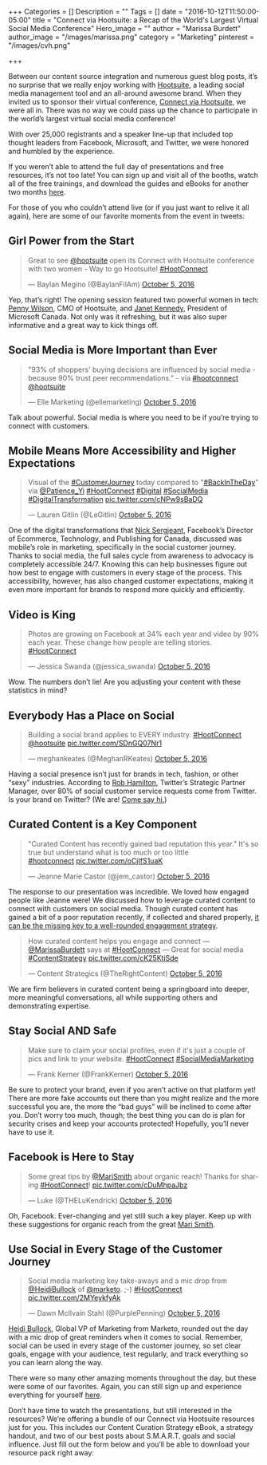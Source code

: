 +++
Categories = []
Description = ""
Tags = []
date = "2016-10-12T11:50:00-05:00"
title = "Connect via Hootsuite: a Recap of the World's Largest Virtual Social Media Conference"
Hero_image = ""
author = "Marissa Burdett"
author_image = "/images/marissa.png"
category = "Marketing"
pinterest = "/images/cvh.png"

+++

Between our content source integration and numerous guest blog posts, it’s no surprise that we really enjoy working with [Hootsuite](http://hootsuite.com), a leading social media management tool and an all-around awesome brand. When they invited us to sponsor their virtual conference, [Connect via Hootsuite](http://ow.ly/IjKz303gwXE), we were all in. There was no way we could pass up the chance to participate in the world’s largest virtual social media conference!

With over 25,000 registrants and a speaker line-up that included top thought leaders from Facebook, Microsoft, and Twitter, we were honored and humbled by the experience.

If you weren’t able to attend the full day of presentations and free resources, it’s not too late! You can sign up and visit all of the booths, watch all of the free trainings, and download the guides and eBooks for another two months [here](http://ow.ly/IjKz303gwXE).

For those of you who couldn’t attend live (or if you just want to relive it all again), here are some of our favorite moments from the event in tweets:

## Girl Power from the Start

<blockquote class="twitter-tweet" data-lang="en"><p lang="en" dir="ltr">Great to see <a href="https://twitter.com/hootsuite">@hootsuite</a> open its Connect with Hootsuite conference with two women - Way to go Hootsuite!  <a href="https://twitter.com/hashtag/HootConnect?src=hash">#HootConnect</a></p>&mdash; Baylan Megino (@BaylanFilAm) <a href="https://twitter.com/BaylanFilAm/status/783702097065832451">October 5, 2016</a></blockquote>
<script async src="//platform.twitter.com/widgets.js" charset="utf-8"></script>

Yep, that’s right! The opening session featured two powerful women in tech: [Penny Wilson](https://twitter.com/HootPenny), CMO of Hootsuite, and [Janet Kennedy](https://twitter.com/JKennedyMSFT), President of Microsoft Canada. Not only was it refreshing, but it was also super informative and a great way to kick things off.

## Social Media is More Important than Ever

<blockquote class="twitter-tweet" data-lang="en"><p lang="en" dir="ltr">&quot;93% of shoppers&#39; buying decisions are influenced by social media - because 90% trust peer recommendations.&quot; - via <a href="https://twitter.com/hashtag/hootconnect?src=hash">#hootconnect</a> <a href="https://twitter.com/hootsuite">@hootsuite</a></p>&mdash; Elle Marketing (@ellemarketing) <a href="https://twitter.com/ellemarketing/status/783702700856795137">October 5, 2016</a></blockquote>
<script async src="//platform.twitter.com/widgets.js" charset="utf-8"></script>

Talk about powerful. Social media is where you need to be if you’re trying to connect with customers.

## Mobile Means More Accessibility and Higher Expectations

<blockquote class="twitter-tweet" data-lang="en"><p lang="en" dir="ltr">Visual of the <a href="https://twitter.com/hashtag/CustomerJourney?src=hash">#CustomerJourney</a> today compared to &quot;<a href="https://twitter.com/hashtag/BackInTheDay?src=hash">#BackInTheDay</a>&quot; via <a href="https://twitter.com/Patience_Yi">@Patience_Yi</a> <a href="https://twitter.com/hashtag/HootConnect?src=hash">#HootConnect</a> <a href="https://twitter.com/hashtag/Digital?src=hash">#Digital</a> <a href="https://twitter.com/hashtag/SocialMedia?src=hash">#SocialMedia</a> <a href="https://twitter.com/hashtag/DigitalTransformation?src=hash">#DigitalTransformation</a> <a href="https://t.co/cNPw9sBaDQ">pic.twitter.com/cNPw9sBaDQ</a></p>&mdash; Lauren Gitlin (@LeGitlin) <a href="https://twitter.com/LeGitlin/status/783707281003155456">October 5, 2016</a></blockquote>
<script async src="//platform.twitter.com/widgets.js" charset="utf-8"></script>

One of the digital transformations that [Nick Sergjeant](https://twitter.com/nickserjeant), Facebook’s Director of Ecommerce, Technology, and Publishing for Canada, discussed was mobile’s role in marketing, specifically in the social customer journey. Thanks to social media, the full sales cycle from awareness to advocacy is completely accessible 24/7. Knowing this can help businesses figure out how best to engage with customers in every stage of the process. This accessibility, however, has also changed customer expectations, making it even more important for brands to respond more quickly and efficiently.

## Video is King

<blockquote class="twitter-tweet" data-lang="en"><p lang="en" dir="ltr">Photos are growing on Facebook at 34% each year and video by 90% each year. These change how people are telling stories. <a href="https://twitter.com/hashtag/HootConnect?src=hash">#HootConnect</a></p>&mdash; Jessica Swanda (@jessica_swanda) <a href="https://twitter.com/jessica_swanda/status/783711150844223488">October 5, 2016</a></blockquote>
<script async src="//platform.twitter.com/widgets.js" charset="utf-8"></script>

Wow. The numbers don’t lie! Are you adjusting your content with these statistics in mind?

## Everybody Has a Place on Social

<blockquote class="twitter-tweet" data-lang="en"><p lang="en" dir="ltr">Building a social brand applies to EVERY industry. <a href="https://twitter.com/hashtag/HootConnect?src=hash">#HootConnect</a> <a href="https://twitter.com/hootsuite">@hootsuite</a> <a href="https://t.co/SDnGQ07Nr1">pic.twitter.com/SDnGQ07Nr1</a></p>&mdash; meghankeates (@MeghanRKeates) <a href="https://twitter.com/MeghanRKeates/status/783719553595543553">October 5, 2016</a></blockquote>
<script async src="//platform.twitter.com/widgets.js" charset="utf-8"></script>

Having a social presence isn’t just for brands in tech, fashion, or other “sexy” industries. According to [Rob Hamilton](https://twitter.com/robilton), Twitter’s Strategic Partner Manager, over 80% of social customer service requests come from Twitter. Is your brand on Twitter? (We are! [Come say hi.](http://twitter.com/getupcontent))

## Curated Content is a Key Component

<blockquote class="twitter-tweet" data-lang="en"><p lang="en" dir="ltr">&quot;Curated Content has recently gained bad reputation this year.&quot; It&#39;s so true but understand what is too much or too little<br>  <a href="https://twitter.com/hashtag/hootconnect?src=hash">#hootconnect</a> <a href="https://t.co/oCjIfS1uaK">pic.twitter.com/oCjIfS1uaK</a></p>&mdash; Jeanne Marie Castor (@jem_castor) <a href="https://twitter.com/jem_castor/status/783740324837486592">October 5, 2016</a></blockquote>
<script async src="//platform.twitter.com/widgets.js" charset="utf-8"></script>

The response to our presentation was incredible. We loved how engaged people like Jeanne were! We discussed how to leverage curated content to connect with customers on social media. Though curated content has gained a bit of a poor reputation recently, if collected and shared properly, [it can be the missing key to a well-rounded engagement strategy](https://upcontent.com/post/more-efficient-content-curation/).

<blockquote class="twitter-tweet" data-lang="en"><p lang="en" dir="ltr">How curated content helps you engage and connect — <a href="https://twitter.com/MarissaBurdett">@MarissaBurdett</a> says at <a href="https://twitter.com/hashtag/HootConnect?src=hash">#HootConnect</a> — Great for social media <a href="https://twitter.com/hashtag/ContentStrategy?src=hash">#ContentStrategy</a> <a href="https://t.co/cK25KtiSde">pic.twitter.com/cK25KtiSde</a></p>&mdash; Content Strategics (@TheRightContent) <a href="https://twitter.com/TheRightContent/status/783743801449967616">October 5, 2016</a></blockquote>
<script async src="//platform.twitter.com/widgets.js" charset="utf-8"></script>

We are firm believers in curated content being a springboard into deeper, more meaningful conversations, all while supporting others and demonstrating expertise.

## Stay Social AND Safe

<blockquote class="twitter-tweet" data-lang="en"><p lang="en" dir="ltr">Make sure to claim your social profiles, even if it&#39;s just a couple of pics and link to your website. <a href="https://twitter.com/hashtag/HootConnect?src=hash">#HootConnect</a> <a href="https://twitter.com/hashtag/SocialMediaMarketing?src=hash">#SocialMediaMarketing</a></p>&mdash; Frank Kerner (@FrankKerner) <a href="https://twitter.com/FrankKerner/status/783754519591084032">October 5, 2016</a></blockquote>
<script async src="//platform.twitter.com/widgets.js" charset="utf-8"></script>

Be sure to protect your brand, even if you aren’t active on that platform yet! There are more fake accounts out there than you might realize and the more successful you are, the more the “bad guys” will be inclined to come after you. Don’t worry too much, though; the best thing you can do is plan for security crises and keep your accounts protected! Hopefully, you’ll never have to use it.

## Facebook is Here to Stay

<blockquote class="twitter-tweet" data-lang="en"><p lang="en" dir="ltr">Some great tips by <a href="https://twitter.com/MariSmith">@MariSmith</a> about organic reach! Thanks for sharing <a href="https://twitter.com/hashtag/HootConnect?src=hash">#HootConnect</a>! <a href="https://t.co/cDuMhpaJbz">pic.twitter.com/cDuMhpaJbz</a></p>&mdash; Luke (@THELuKendrick) <a href="https://twitter.com/THELuKendrick/status/783783027579105280">October 5, 2016</a></blockquote>
<script async src="//platform.twitter.com/widgets.js" charset="utf-8"></script>

Oh, Facebook. Ever-changing and yet still such a key player. Keep up with these suggestions for organic reach from the great [Mari Smith](https://twitter.com/MariSmith).

## Use Social in Every Stage of the Customer Journey

<blockquote class="twitter-tweet" data-lang="en"><p lang="en" dir="ltr">Social media marketing key take-aways and a mic drop from <a href="https://twitter.com/HeidiBullock">@HeidiBullock</a> of <a href="https://twitter.com/marketo">@marketo</a>. ;-) <a href="https://twitter.com/hashtag/HootConnect?src=hash">#HootConnect</a> <a href="https://t.co/2MYeykfyAk">pic.twitter.com/2MYeykfyAk</a></p>&mdash; Dawn McIlvain Stahl (@PurplePenning) <a href="https://twitter.com/PurplePenning/status/783798555077070849">October 5, 2016</a></blockquote>
<script async src="//platform.twitter.com/widgets.js" charset="utf-8"></script>

[Heidi Bullock](https://twitter.com/HeidiBullock), Global VP of Marketing from Marketo, rounded out the day with a mic drop of great reminders when it comes to social. Remember, social can be used in every stage of the customer journey, so set clear goals, engage with your audience, test regularly, and track everything so you can learn along the way.

There were so many other amazing moments throughout the day, but these were some of our favorites. Again, you can still sign up and experience everything for yourself [here](http://ow.ly/IjKz303gwXE).

Don’t have time to watch the presentations, but still interested in the resources? We’re offering a bundle of our Connect via Hootsuite resources just for you. This includes our Content Curation Strategy eBook, a strategy handout, and two of our best posts about S.M.A.R.T. goals and social influence. Just fill out the form below and you’ll be able to download your resource pack right away:

<script async id="_ck_111165" src="https://forms.convertkit.com/111165?v=6"></script>
